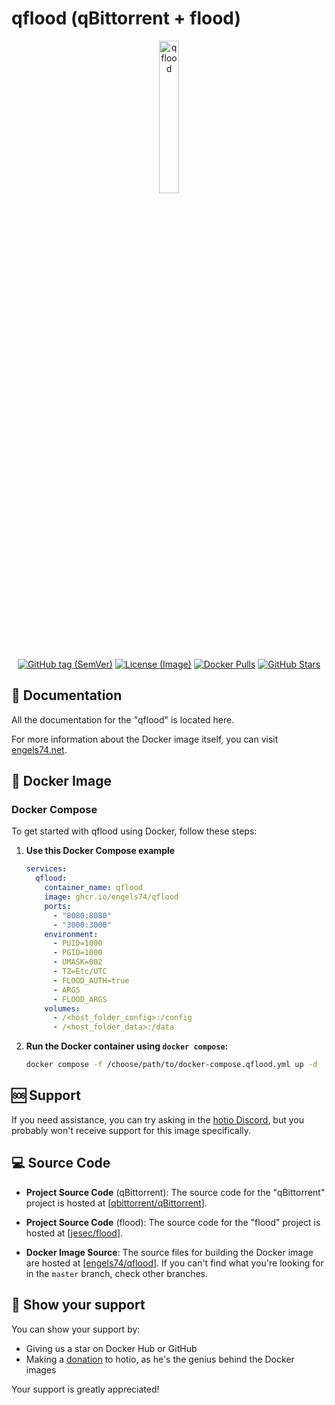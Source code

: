 # qflood (qBittorrent + flood)

<p align="center">
  <img src="https://i.imgur.com/3f14EAL.png" alt="qflood" style="width: 25%;"/>
</p>

<p align="center">
  <a href="https://github.com/engels74/qflood"><img src="https://img.shields.io/docker/v/engels74/qflood?sort=semver" alt="GitHub tag (SemVer)"></a>
  <a href="https://github.com/engels74/qflood/blob/master/LICENSE"><img src="https://img.shields.io/badge/License%20(Image)-GPL--3.0-orange" alt="License (Image)"></a>
  <a href="https://hub.docker.com/r/engels74/qflood"><img src="https://img.shields.io/docker/pulls/engels74/qflood.svg" alt="Docker Pulls"></a>
  <a href="https://github.com/engels74/qflood/stargazers"><img src="https://img.shields.io/github/stars/engels74/qflood.svg" alt="GitHub Stars"></a>
</p>

## 📖 Documentation

All the documentation for the "qflood" is located here.

For more information about the Docker image itself, you can visit [engels74.net](https://engels74.net/containers/qflood).

## 🐋 Docker Image

### Docker Compose

To get started with qflood using Docker, follow these steps:

1. **Use this Docker Compose example**
    ```yaml
	services:
	  qflood:
	    container_name: qflood
	    image: ghcr.io/engels74/qflood
	    ports:
	      - "8080:8080"
	      - "3000:3000"
	    environment:
	      - PUID=1000
	      - PGID=1000
	      - UMASK=002
	      - TZ=Etc/UTC
	      - FLOOD_AUTH=true
	      - ARGS
	      - FLOOD_ARGS
	    volumes:
	      - /<host_folder_config>:/config
	      - /<host_folder_data>:/data
    ```

2. **Run the Docker container using `docker compose`:**
    ```sh
    docker compose -f /choose/path/to/docker-compose.qflood.yml up -d
    ```

## 🆘 Support

If you need assistance, you can try asking in the [hotio Discord](https://hotio.dev/discord), but you probably won't receive support for this image specifically.

## 💻 Source Code

- **Project Source Code** (qBittorrent): The source code for the "qBittorrent" project is hosted at [[qbittorrent/qBittorrent](https://github.com/qbittorrent/qBittorrent)].

- **Project Source Code** (flood): The source code for the "flood" project is hosted at [[jesec/flood](https://github.com/jesec/flood)].

- **Docker Image Source**: The source files for building the Docker image are hosted at [[engels74/qflood](https://github.com/engels74/qflood)]. If you can't find what you're looking for in the `master` branch, check other branches.

## 🌟 Show your support

You can show your support by:
- Giving us a star on Docker Hub or GitHub
- Making a [donation](https://hotio.dev/donate) to hotio, as he's the genius behind the Docker images

Your support is greatly appreciated!
